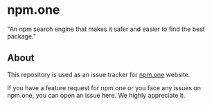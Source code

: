 # npm.one

"An npm search engine that makes it safer and easier to find the best package."

## About

This repository is used as an issue tracker for [npm.one](https://npm.one) website.

If you have a feature request for npm.one or you face any issues on npm.one, you can open an issue here.
We highly appreciate it.
